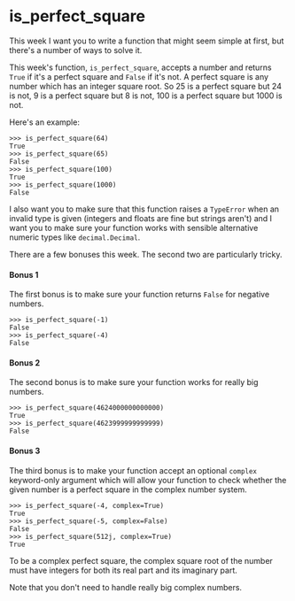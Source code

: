# is_perfect_square

This week I want you to write a function that might seem simple at first, but there's a number of ways to solve it.

This week's function, `is_perfect_square`, accepts a number and returns `True` if it's a perfect square and `False` if it's not. A perfect square is any number which has an integer square root. So 25 is a perfect square but 24 is not, 9 is a perfect square but 8 is not, 100 is a perfect square but 1000 is not.

Here's an example:

    >>> is_perfect_square(64)
    True
    >>> is_perfect_square(65)
    False
    >>> is_perfect_square(100)
    True
    >>> is_perfect_square(1000)
    False

I also want you to make sure that this function raises a `TypeError` when an invalid type is given (integers and floats are fine but strings aren't) and I want you to make sure your function works with sensible alternative numeric types like `decimal.Decimal`.

There are a few bonuses this week. The second two are particularly tricky.

#### Bonus 1

The first bonus is to make sure your function returns `False` for negative numbers.

    >>> is_perfect_square(-1)
    False
    >>> is_perfect_square(-4)
    False

#### Bonus 2

The second bonus is to make sure your function works for really big numbers.

    >>> is_perfect_square(4624000000000000)
    True
    >>> is_perfect_square(4623999999999999)
    False

#### Bonus 3

The third bonus is to make your function accept an optional `complex` keyword-only argument which will allow your function to check whether the given number is a perfect square in the complex number system.

    >>> is_perfect_square(-4, complex=True)
    True
    >>> is_perfect_square(-5, complex=False)
    False
    >>> is_perfect_square(512j, complex=True)
    True

To be a complex perfect square, the complex square root of the number must have integers for both its real part and its imaginary part.

Note that you don't need to handle really big complex numbers.

